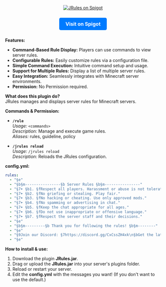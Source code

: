 <div align="center">

  <a href="https://www.spigotmc.org/resources/jrules.119664/">
    <img src="https://github.com/user-attachments/assets/6d3f9c4e-ddd4-4de2-9c34-d6f5b5761d9e" alt="JRules on Spigot" />
  </a>

  <br>

  <a href="https://www.spigotmc.org/resources/jrules.119664/" style="display: inline-block; padding: 10px 20px; margin: 10px; font-size: 16px; font-weight: bold; color: #fff; background-color: #007bff; text-decoration: none; border-radius: 5px;">Visit on Spigot</a>

</div>

**Features:**
- **Command-Based Rule Display:** Players can use commands to view server rules.
- **Configurable Rules:** Easily customize rules via a configuration file.
- **Simple Command Execution:** Intuitive command setup and usage.
- **Support for Multiple Rules:** Display a list of multiple server rules.
- **Easy Integration:** Seamlessly integrates with Minecraft server environments.
- **Permission:** No Permission required.

**What does this plugin do?**  
JRules manages and displays server rules for Minecraft servers.

**Commands & Permission:**
- **`/rule`**  
  *Usage:* `<commands>`  
  *Description:* Manage and execute game rules.  
  *Aliases:* rules, guideline, policy

- **`/jrules reload`**  
  *Usage:* `/jrules reload`  
  *Description:* Reloads the JRules configuration.

**config.yml:**

```yaml
rules:
  - "§e"
  - "§b§m----------------§b Server Rules §b§m----------------"
  - "§7➤ §b1. §fRespect all players. Harassment or abuse is not tolerated."
  - "§7➤ §b2. §fNo griefing or stealing. Play fair."
  - "§7➤ §b3. §fNo hacking or cheating. Use only approved mods."
  - "§7➤ §b4. §fNo spamming or advertising in chat."
  - "§7➤ §b5. §fKeep the chat appropriate for all ages."
  - "§7➤ §b6. §fDo not use inappropriate or offensive language."
  - "§7➤ §b7. §fRespect the server staff and their decisions."
  - "§e"
  - "§b§m---------§b Thank you for following the rules! §b§m--------"
  - "§e"
  - "§9Join our Discord: §7https://discord.gg/CxCssZH4xk\n§bGet the latest updates on our website: §7https://example.com"
  - "§e"
```

**How to install & use:**
1. Download the plugin **JRules.jar**.
2. Drag or upload the **JRules.jar** into your server's plugins folder.
3. Reload or restart your server.
4. Edit the **config.yml** with the messages you want! (If you don't want to use the default.)
